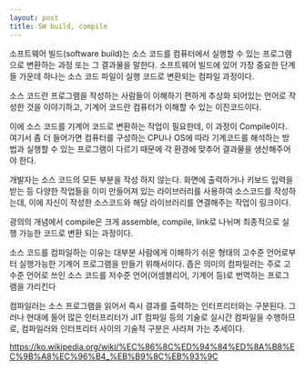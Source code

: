 ```yaml
---
layout: post
title: SW build, compile
---
```

 소프트웨어 빌드(software build)는 소스 코드를 컴퓨터에서 실행할 수 있는 프로그램으로 변환하는 과정 또는 그 결과물을 말한다.  소프트웨어 빌드에 있어 가장 중요한 단계들 가운데 하나는 소스 코드 파일이 실행 코드로 변환되는 컴파일 과정이다.

 소스 코드란 프로그램을 작성하는 사람들이 이해하기 편하게 추상화 되어있는 언어로 작성한 것을 이야기하고, 기계어 코드란 컴퓨터가 이해할 수 있는 이진코드이다.  

  이에 소스 코드를 기계어 코드로 변환하는 작업이 필요한데, 이 과정이 Compile이다. 여기서 좀 더 들어가면 컴퓨터를 구성하는 CPU나 OS에 따라 기계코드를 해석하는 방법과 실행할 수 있는 프로그램이 다르기 때문에 각 환경에 맞추어 결과물을 생산해주어야 한다.
 
 개발자는 소스 코드의 모든 부분을 작성 하지 않는다. 화면에 출력하거나 키보드 입력을 받는 등 다양한 작업들을 이미 만들어져 있는 라이브러리를 사용하여 소스코드를 작성하는데, 이에 자신이 작성한 소스코드와 해당 라이브러리를 연결해주는 작업이 링크이다.

 
 광의의 개념에서 compile은 크게 assemble, compile, link로 나뉘며 최종적으로 실행 가능한 코드로 변환 되는 과정이다.

소스 코드를 컴파일하는 이유는 대부분 사람에게 이해하기 쉬운 형태의 고수준 언어로부터 실행가능한 기계어 프로그램을 만들기 위해서이다. 좁은 의미의 컴파일러는 주로 고수준 언어로 쓰인 소스 코드를 저수준 언어(어셈블리어, 기계어 등)로 번역하는 프로그램을 가리킨다

컴파일러는 소스 프로그램을 읽어서 즉시 결과를 출력하는 인터프리터와는 구분된다. 그러나 현대에 들어 많은 인터프리터가 JIT 컴파일 등의 기술로 실시간 컴파일을 수행하므로, 컴파일러와 인터프리터 사이의 기술적 구분은 사라져 가는 추세이다.

https://ko.wikipedia.org/wiki/%EC%86%8C%ED%94%84%ED%8A%B8%EC%9B%A8%EC%96%B4_%EB%B9%8C%EB%93%9C


